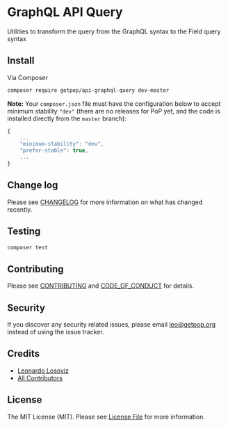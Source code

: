 # GraphQL API Query

<!--
[![Latest Version on Packagist][ico-version]][link-packagist]
[![Software License][ico-license]](LICENSE.md)
[![Build Status][ico-travis]][link-travis]
[![Coverage Status][ico-scrutinizer]][link-scrutinizer]
[![Quality Score][ico-code-quality]][link-code-quality]
[![Total Downloads][ico-downloads]][link-downloads]
-->

Utilities to transform the query from the GraphQL syntax to the Field query syntax

## Install

Via Composer

``` bash
composer require getpop/api-graphql-query dev-master
```

**Note:** Your `composer.json` file must have the configuration below to accept minimum stability `"dev"` (there are no releases for PoP yet, and the code is installed directly from the `master` branch):

```javascript
{
    ...
    "minimum-stability": "dev",
    "prefer-stable": true,
    ...
}
```

<!--
## Usage

``` php
```
-->

## Change log

Please see [CHANGELOG](CHANGELOG.md) for more information on what has changed recently.

## Testing

``` bash
composer test
```

## Contributing

Please see [CONTRIBUTING](CONTRIBUTING.md) and [CODE_OF_CONDUCT](CODE_OF_CONDUCT.md) for details.

## Security

If you discover any security related issues, please email leo@getpop.org instead of using the issue tracker.

## Credits

- [Leonardo Losoviz][link-author]
- [All Contributors][link-contributors]

## License

The MIT License (MIT). Please see [License File](LICENSE.md) for more information.

[ico-version]: https://img.shields.io/packagist/v/getpop/api-graphql-query.svg?style=flat-square
[ico-license]: https://img.shields.io/badge/license-MIT-brightgreen.svg?style=flat-square
[ico-travis]: https://img.shields.io/travis/getpop/api-graphql-query/master.svg?style=flat-square
[ico-scrutinizer]: https://img.shields.io/scrutinizer/coverage/g/getpop/api-graphql-query.svg?style=flat-square
[ico-code-quality]: https://img.shields.io/scrutinizer/g/getpop/api-graphql-query.svg?style=flat-square
[ico-downloads]: https://img.shields.io/packagist/dt/getpop/api-graphql-query.svg?style=flat-square

[link-packagist]: https://packagist.org/packages/getpop/api-graphql-query
[link-travis]: https://travis-ci.org/getpop/api-graphql-query
[link-scrutinizer]: https://scrutinizer-ci.com/g/getpop/api-graphql-query/code-structure
[link-code-quality]: https://scrutinizer-ci.com/g/getpop/api-graphql-query
[link-downloads]: https://packagist.org/packages/getpop/api-graphql-query
[link-author]: https://github.com/leoloso
[link-contributors]: ../../contributors
